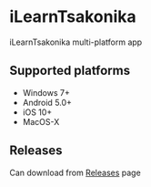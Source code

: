 # iLearnTsakonika
iLearnTsakonika multi-platform app

## Supported platforms
* Windows 7+
* Android 5.0+
* iOS 10+
* MacOS-X

## Releases
Can download from [Releases](https://github.com/Zoomicon/iLearnTsakonika_App/Releases) page
